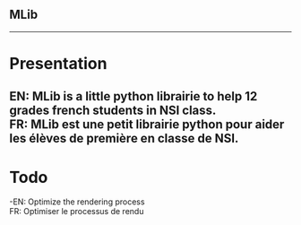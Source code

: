 ## MLib
----------------------------------------------------------------------------------------------
# Presentation
EN: MLib is a little python librairie to help 12 grades french students in NSI class.<br />
FR: MLib est une petit librairie python pour aider les élèves de première en classe de NSI.<br />
----------------------------------------------------------------------------------------------
# Todo
-EN: Optimize the rendering process<br />
 FR: Optimiser le processus de rendu
